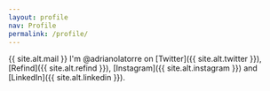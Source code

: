 ```yaml
---
layout: profile
nav: Profile
permalink: /profile/
---
```

{{ site.alt.mail }}
I'm @adrianolatorre on [Twitter]({{ site.alt.twitter }}), [Refind]({{ site.alt.refind }}), [Instagram]({{ site.alt.instagram }}) and [LinkedIn]({{ site.alt.linkedin }}).
